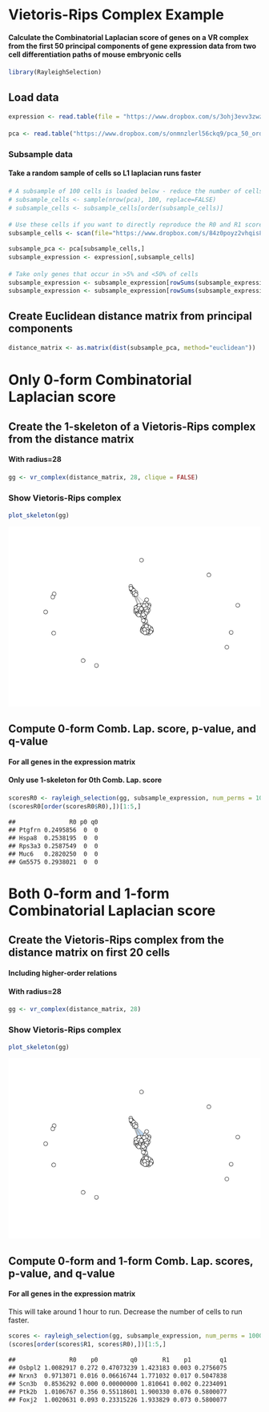 Vietoris-Rips Complex Example
================

#### Calculate the Combinatorial Laplacian score of genes on a VR complex from the first 50 principal components of gene expression data from two cell differentiation paths of mouse embryonic cells

``` r
library(RayleighSelection)
```

Load data
---------

``` r
expression <- read.table(file = "https://www.dropbox.com/s/3ohj3evv3zwzrs9/filtered_normalized_counts_ordered.csv?dl=1", sep=",", header=TRUE, row.names=1, stringsAsFactors=FALSE)

pca <- read.table("https://www.dropbox.com/s/onmnzlerl56ckq9/pca_50_ordered.csv?dl=1", sep=",", header=TRUE, row.names=1, stringsAsFactors = FALSE)
```

### Subsample data

#### Take a random sample of cells so L1 laplacian runs faster

``` r
# A subsample of 100 cells is loaded below - reduce the number of cells to run faster
# subsample_cells <- sample(nrow(pca), 100, replace=FALSE)
# subsample_cells <- subsample_cells[order(subsample_cells)]

# Use these cells if you want to directly reproduce the R0 and R1 scores below
subsample_cells <- scan(file="https://www.dropbox.com/s/84z0poyz2vhqis8/tutorial_subsample.txt?dl=1", what=numeric())
```

``` r
subsample_pca <- pca[subsample_cells,]
subsample_expression <- expression[,subsample_cells]

# Take only genes that occur in >5% and <50% of cells
subsample_expression <- subsample_expression[rowSums(subsample_expression != 0)>5,]
subsample_expression <- subsample_expression[rowSums(subsample_expression != 0)<50,]
```

Create Euclidean distance matrix from principal components
----------------------------------------------------------

``` r
distance_matrix <- as.matrix(dist(subsample_pca, method="euclidean"))
```

Only 0-form Combinatorial Laplacian score
=========================================

Create the 1-skeleton of a Vietoris-Rips complex from the distance matrix
-------------------------------------------------------------------------

#### With radius=28

``` r
gg <- vr_complex(distance_matrix, 28, clique = FALSE)
```

### Show Vietoris-Rips complex

``` r
plot_skeleton(gg)
```

![](vr_cycle_example_files/figure-markdown_github/unnamed-chunk-7-1.png)

Compute 0-form Comb. Lap. score, p-value, and q-value
-----------------------------------------------------

#### For all genes in the expression matrix

#### Only use 1-skeleton for 0th Comb. Lap. score

``` r
scoresR0 <- rayleigh_selection(gg, subsample_expression, num_perms = 1000, num_cores = 8, one_forms = FALSE)
(scoresR0[order(scoresR0$R0),])[1:5,]
```

    ##               R0 p0 q0
    ## Ptgfrn 0.2495856  0  0
    ## Hspa8  0.2538195  0  0
    ## Rps3a3 0.2587549  0  0
    ## Muc6   0.2820250  0  0
    ## Gm5575 0.2938021  0  0

Both 0-form and 1-form Combinatorial Laplacian score
====================================================

Create the Vietoris-Rips complex from the distance matrix on first 20 cells
---------------------------------------------------------------------------

#### Including higher-order relations

#### With radius=28

``` r
gg <- vr_complex(distance_matrix, 28)
```

### Show Vietoris-Rips complex

``` r
plot_skeleton(gg)
```

![](vr_cycle_example_files/figure-markdown_github/unnamed-chunk-10-1.png)

Compute 0-form and 1-form Comb. Lap. scores, p-value, and q-value
-----------------------------------------------------------------

#### For all genes in the expression matrix

This will take around 1 hour to run. Decrease the number of cells to run faster.

``` r
scores <- rayleigh_selection(gg, subsample_expression, num_perms = 1000, num_cores = 8)
(scores[order(scores$R1, scores$R0),])[1:5,]
```

    ##               R0    p0         q0       R1    p1        q1
    ## Osbpl2 1.0082917 0.272 0.47073239 1.423183 0.003 0.2756075
    ## Nrxn3  0.9713071 0.016 0.06616744 1.771032 0.017 0.5047838
    ## Scn3b  0.8536292 0.000 0.00000000 1.810641 0.002 0.2234091
    ## Ptk2b  1.0106767 0.356 0.55118601 1.900330 0.076 0.5800077
    ## Foxj2  1.0020631 0.093 0.23315226 1.933829 0.073 0.5800077
